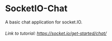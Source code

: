 # SocketIO-Chat
A basic chat application for socket.IO.

###### Link to tutorial: https://socket.io/get-started/chat/
